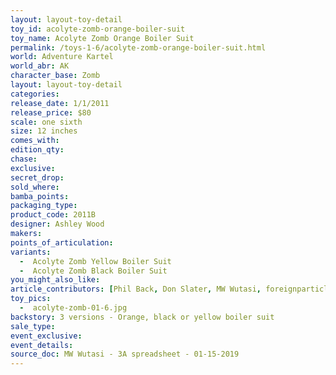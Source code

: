 ```yaml
---
layout: layout-toy-detail 
toy_id: acolyte-zomb-orange-boiler-suit
toy_name: Acolyte Zomb Orange Boiler Suit
permalink: /toys-1-6/acolyte-zomb-orange-boiler-suit.html
world: Adventure Kartel
world_abr: AK
character_base: Zomb
layout: layout-toy-detail
categories: 
release_date: 1/1/2011
release_price: $80 
scale: one sixth
size: 12 inches
comes_with: 
edition_qty: 
chase: 
exclusive: 
secret_drop: 
sold_where: 
bamba_points: 
packaging_type: 
product_code: 2011B
designer: Ashley Wood
makers: 
points_of_articulation: 
variants:  
  -  Acolyte Zomb Yellow Boiler Suit
  -  Acolyte Zomb Black Boiler Suit
you_might_also_like: 
article_contributors: [Phil Back, Don Slater, MW Wutasi, foreignparticle]
toy_pics: 
  -  acolyte-zomb-01-6.jpg
backstory: 3 versions - Orange, black or yellow boiler suit
sale_type: 
event_exclusive: 
event_details: 
source_doc: MW Wutasi - 3A spreadsheet - 01-15-2019
---
```

